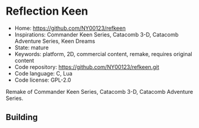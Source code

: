 # Reflection Keen

- Home: https://github.com/NY00123/refkeen
- Inspirations: Commander Keen Series, Catacomb 3-D, Catacomb Adventure Series, Keen Dreams
- State: mature
- Keywords: platform, 2D, commercial content, remake, requires original content
- Code repository: https://github.com/NY00123/refkeen.git
- Code language: C, Lua
- Code license: GPL-2.0

Remake of Commander Keen Series, Catacomb 3-D, Catacomb Adventure Series.

## Building
